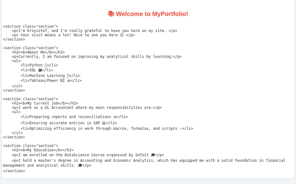 <!DOCTYPE html>
<html lang="en">
<head>
    <meta charset="UTF-8">
    <meta name="viewport" content="width=device-width, initial-scale=1.0">
    <title>Data Science Projects</title>
    <style>
        body {
            font-family: 'Arial', sans-serif;
            background-color: #f0f4f8;
            color: #333;
            margin: 0;
            padding: 0;
            max-width: 100%;
            overflow-x: hidden;
        }
        .container {
            width: 98%;
            margin: auto;
            padding: 0.2rem;
            background: #fff;
            box-shadow: 0 0 5px rgba(0,0,0,0.1);
        }
        .title {
            color: #e74c3c;
            text-align: center;
            font-size: 1.25rem;
            margin-bottom: 0.2rem;
        }
        .section {
            margin: 0.2rem 0;
        }
        .section h2 {
            color: #3498db;
            border-bottom: 1px solid #3498db;
            padding-bottom: 0.1rem;
            font-size: 0.8rem;
            margin-bottom: 0.2rem;
        }
        .highlight {
            background: #f9e79f;
            padding: 0.05rem 0.2rem;
            border-radius: 5px;
        }
        .emoji {
            font-size: 0.8rem;
        }
    </style>
</head>
<body>

<div class="container">
    <h1 class="title"> 📚 Welcome to MyPortfolio! </h1>

    <section class="section">
        <p>I'm Krzysztof, and I'm really grateful to have you here on my site. </p>
        <p> Your visit means a lot! Nice to see you here 😊 </p>
    </section>

    <section class="section">
        <h2><b>About Me</b></h2>
        <p>Currently, I am focused on improving my analytical skills by learning:</p>
        <ul>
            <li>Python 🐍</li>
            <li>SQL 🗃️</li>
            <li>Machine Learning 🔑</li>
            <li>Tableau/Power BI 📊</li>
        </ul>
    </section>

    <section class="section">
        <h2><b>My Current Job</b></h2>
        <p>I work as a GL Accountant where my main responsibilities are:</p>
        <ul>
            <li>Preparing reports and reconciliations 📊</li>
            <li>Ensuring accurate entries in SAP 💻</li>
            <li>Optimizing efficiency in work through macros, formulas, and scripts 💡</li>
        </ul>
    </section>

    <section class="section">
        <h2><b>My Education</b></h2>
        <p>I am enrolled on the DataScience Course organised by GoToIt 🎓</p>
        <p>I hold a master's degree in Accounting and Economic Analytics, which has equipped me with a solid foundation in financial management and analytical skills. 🎓</p>
    </section>
</div>

</body>
</html>